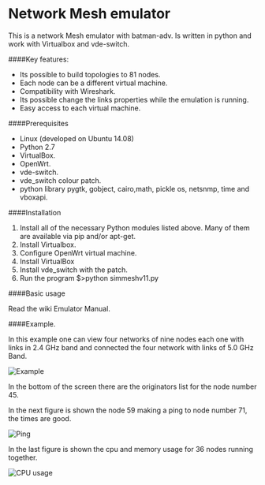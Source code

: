 Network Mesh emulator
=====================

This is a network Mesh emulator with batman-adv. Is written in python and work with Virtualbox and vde-switch.

####Key features:

- Its possible to build topologies to 81 nodes.
- Each node can be a different virtual machine.
- Compatibility with Wireshark.
- Its possible change the links properties while the emulation is running.
- Easy access to each virtual machine.

####Prerequisites

- Linux (developed on Ubuntu 14.08)
- Python 2.7
- VirtualBox.
- OpenWrt.
- vde-switch.
- vde_switch colour patch.
- python library pygtk, gobject, cairo,math, pickle os, netsnmp, time and vboxapi.

####Installation

1. Install all of the necessary Python modules listed above. Many of them are available via pip and/or apt-get.
2. Install Virtualbox.
3. Configure OpenWrt virtual machine.
4. Install VirtualBox
5. Install vde_switch with the patch.
6. Run the program $>python simmeshv11.py

####Basic usage

Read the wiki Emulator Manual.

####Example.

In this example one can view four networks of nine nodes each one with links in 2.4 GHz band and connected the four network with links of 5.0 GHz Band.

![Example](https://github.com/dbritos/Network-mesh-emulator/blob/master/figures/example.png "Example")

In the bottom of the screen there are the originators list for the node number 45.

In the next figure is shown the node 59 making a ping to node number 71, the times are good.

![Ping](https://github.com/dbritos/Network-mesh-emulator/blob/master/figures/ping.png "ping")

In the last figure is shown the cpu and memory usage for 36 nodes running together.

![CPU usage](https://github.com/dbritos/Network-mesh-emulator/blob/master/figures/Untitled.png "cpu usage")
